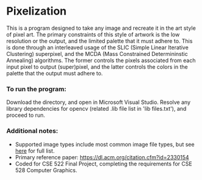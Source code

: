 # Pixelization
This is a program designed to take any image and recreate it in the art style of pixel art.  The primary constraints of
this style of artwork is the low resolution or the output, and the limited palette that it must adhere to.
This is done through an interleaved usage of the SLIC (Simple Linear Iterative Clustering) superpixel, 
and the MCDA (Mass Constrained Determininstic Annealing) algorithms.  The former controls the pixels associated from each
input pixel to output (super)pixel, and the latter controls the colors in the palette that the output must adhere to.


### To run the program:
Download the directory, and open in Microsoft Visual Studio.  Resolve any library dependencies for opencv (related .lib file list in 'lib files.txt'), and proceed to run.


### Additional notes:
- Supported image types include most common image file types, but see 
[here](https://docs.opencv.org/3.0-beta/modules/imgcodecs/doc/reading_and_writing_images.html#imread)
for full list.
- Primary reference paper: https://dl.acm.org/citation.cfm?id=2330154
- Coded for CSE 522 Final Project, completing the requirements for CSE 528 Computer Graphics.
